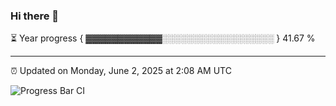 ### Hi there 👋

⏳ Year progress { ▓▓▓▓▓▓▓▓▓▓▓▓░░░░░░░░░░░░░░░░░░ } 41.67 %

---

⏰ Updated on Monday, June 2, 2025 at 2:08 AM UTC

![Progress Bar CI](https://github.com/arthurbuhl/arthurbuhl/workflows/Progress%20Bar%20CI/badge.svg)
